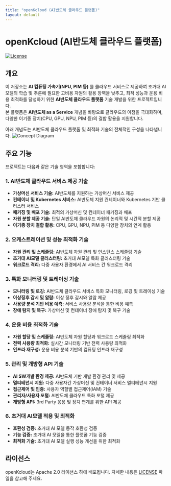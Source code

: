```yaml
---
title: "openKcloud (AI반도체 클라우드 플랫폼)"
layout: default
---
```


# openKcloud (AI반도체 클라우드 플랫폼)

[![License](https://img.shields.io/badge/License-Apache%202.0-blue.svg)](https://opensource.org/licenses/Apache-2.0)

## 개요

이 저장소는 **AI 컴퓨팅 가속기(NPU, PIM 등)** 를 클라우드 서비스로 제공하여 초거대 AI 모델의 학습 및 추론에 필요한 고비용 자원의 활용 장벽을 낮추고, 최적 성능과 운용 비용 최적화를 달성하기 위한 **AI반도체 클라우드 플랫폼** 기술 개발을 위한 프로젝트입니다.  
본 플랫폼은 **AI반도체 as a Service** 개념을 바탕으로 클라우드의 이점을 극대화하며, 다양한 이기종 장치(CPU, GPU, NPU, PIM 등)의 결합 활용을 지원합니다.

아래 개념도는 AI반도체 클라우드 플랫폼 및 최적화 기술의 전체적인 구성을 나타냅니다.
![Concept Diagram](https://github.com/user-attachments/assets/76991c15-2646-46b6-9fe7-862daa88897e)

## 주요 기능

프로젝트는 다음과 같은 기술 영역을 포함합니다:

### 1. AI반도체 클라우드 서비스 제공 기술
- **가상머신 서비스 기술:** AI반도체를 지원하는 가상머신 서비스 제공
- **컨테이너 및 Kubernetes 서비스:** AI반도체 지원 컨테이너와 Kubernetes 기반 클러스터 서비스
- **패키징 및 배포 기술:** 최적의 가상머신 및 컨테이너 패키징과 배포
- **자원 분할 제공 기술:** 단일 AI반도체 클라우드 자원의 논리적 및 시간적 분할 제공
- **이기종 장치 결합 활용:** CPU, GPU, NPU, PIM 등 다양한 장치의 연계 활용

### 2. 오케스트레이션 및 성능 최적화 기술
- **자원 관리 및 스케줄링:** AI반도체 자원 관리 및 인스턴스 스케줄링 기술
- **초거대 AI모델 클러스터링:** 초거대 AI모델 특화 클러스터링 기술
- **워크로드 격리:** 다중 사용자 환경에서 AI 서비스 간 워크로드 격리

### 3. 특화 모니터링 및 트레이싱 기술
- **모니터링 및 로깅:** AI반도체 클라우드 서비스 특화 모니터링, 로깅 및 트레이싱 기술
- **이상징후 감시 및 알람:** 이상 징후 감시와 알람 제공
- **사용량 분석 기반 비용 예측:** 서비스 사용량 분석을 통한 비용 예측
- **장애 탐지 및 복구:** 가상머신 및 컨테이너 장애 탐지 및 복구 기술

### 4. 운용 비용 최적화 기술
- **자원 할당 및 스케줄링:** AI반도체 자원 할당과 워크로드 스케줄링 최적화
- **전력 사용량 최적화:** 실시간 모니터링 기반 전력 사용량 최적화
- **인프라 재구성:** 운용 비용 분석 기반의 컴퓨팅 인프라 재구성

### 5. 관리 및 개방형 API 기술
- **AI SW개발 환경 제공:** AI반도체 기반 개발 환경 관리 및 제공
- **멀티테넌시 지원:** 다중 사용자간 가상머신 및 컨테이너 서비스 멀티테넌시 지원
- **접근제어 및 인증:** 사용자 역할별 접근제어(IAM) 기술
- **관리자/사용자 포털:** AI반도체 클라우드 특화 포털 제공
- **개방형 API:** 3rd Party 응용 및 장치 연계를 위한 API 제공

### 6. 초거대 AI모델 적용 및 최적화
- **호환성 검증:** 초거대 AI 모델 동작 호환성 검증
- **기능 검증:** 초거대 AI 모델을 통한 플랫폼 기능 검증
- **최적화 기술:** 초거대 AI 모델 실행 성능 개선을 위한 최적화

## 라이선스
openKcloud는 Apache 2.0 라이선스 하에 배포됩니다. 자세한 내용은 [LICENSE](./LICENSE) 파일을 참고해 주세요.
